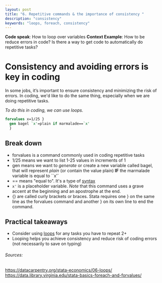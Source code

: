 ```yaml
---
layout: post
title: "6. Repetitive commands & the importance of consistency "
description: "consistency"
keywords: "loops, foreach, consistency"
---
```

**Code speak**: How to loop over variables
**Context Example**: How to be reduce errors in code? Is there a way to get code to automatically do repetitive tasks?

# Consistency and avoiding errors is key in coding
In some jobs, it’s important to ensure consistency and minimizing the risk of errors. In coding, we'd like to do the same thing, especially when we are doing repetitive tasks.

_To do this in coding, we can use loops._

```stata
forvalues x=1/25 }
  gen bagel `x'=plain if marmalade==`x'
  }
```
## Break down 
* forvalues is a command commonly used in coding repetitive tasks
* 1/25 means we want to list 1-25 values in increments of 1 
* gen means we want to _generate_ or create a new variable called bagel, that will represent _plain_ (or contain the value plain) **IF** the marmalade variable is equal to ``x'`
* == means "equal to". It's a type of [syntax](https://www.stata.com/manuals13/psyntax.pdf)
* ``x'`` is a placeholder variable. _Note_ that this command uses a grave accent at the beginning and an apostrophe at the end. 
* {} are called curly brackets or braces. Stata requires one } on the same line as the forvalues command and another } on its own line to end the command. 

## Practical takeaways 
* Consider using [loops](https://datacarpentry.org/stata-economics/06-loops/) for any tasks you have to repeat 2+ 
* Looping helps you achieve consistency and reduce risk of coding errors (not necessarily to save on typing)

###### Sources: 
https://datacarpentry.org/stata-economics/06-loops/
https://data.library.virginia.edu/stata-basics-foreach-and-forvalues/
